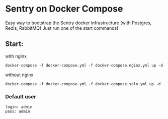 # Sentry on Docker Compose

Easy way to bootstrap the Sentry docker infrastructure (with Postgres, Redis, RabbitMQ)
Just run one of the start commands!

## Start:

with nginx
```
docker-compose -f docker-compose.yml -f docker-compose.nginx.yml up -d
```

without nginx
```
docker-compose -f docker-compose.yml -f docker-compose.solo.yml up -d
```

### Default user

```
login: admin
pass: admin
```